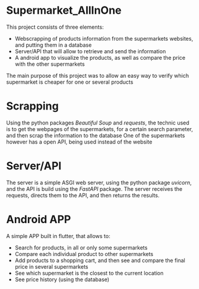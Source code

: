 # Supermarket_AllInOne
This project consists of three elements:
- Webscrapping of products information from the supermarkets websites, and putting them in a database
- Server/API that will allow to retrieve and send the information
- A android app to visualize the products, as well as compare the price with the other supermarkets

The main purpose of this project was to allow an easy way to verify which supermarket is cheaper for one or several products

# Scrapping
Using the python packages _Beautiful Soup_ and _requests_, the technic used is to get the webpages of the supermarkets, for a certain search parameter, and then scrap the information to the database
One of the supermarkets however has a open API, being used instead of the website

# Server/API
The server is a simple ASGI web server, using the python package _uvicorn_, and the API is build using the _FastAPI_ package. The server receives the requests, directs them to the API, and then returns the results.

# Android APP
A simple APP built in flutter, that allows to:
- Search for products, in all or only some supermarkets
- Compare each individual product to other supermarkets
- Add products to a shopping cart, and then see and compare the final price in several supermarkets
- See which supermarket is the closest to the current location
- See price history (using the database)
